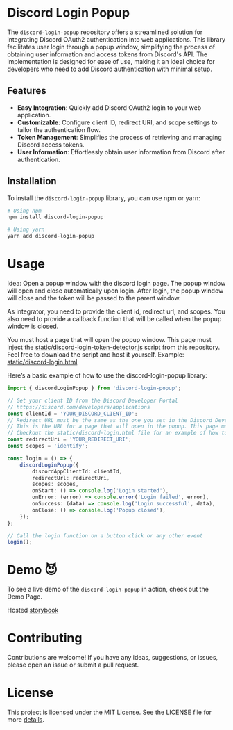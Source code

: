 # Discord Login Popup

The `discord-login-popup` repository offers a streamlined solution for integrating Discord OAuth2 authentication into web applications. This library facilitates user login through a popup window, simplifying the process of obtaining user information and access tokens from Discord's API. The implementation is designed for ease of use, making it an ideal choice for developers who need to add Discord authentication with minimal setup.

## Features

- **Easy Integration**: Quickly add Discord OAuth2 login to your web application.
- **Customizable**: Configure client ID, redirect URI, and scope settings to tailor the authentication flow.
- **Token Management**: Simplifies the process of retrieving and managing Discord access tokens.
- **User Information**: Effortlessly obtain user information from Discord after authentication.

## Installation

To install the `discord-login-popup` library, you can use npm or yarn:

```bash
# Using npm
npm install discord-login-popup

# Using yarn
yarn add discord-login-popup
```

# Usage
Idea: Open a popup window with the discord login page. 
The popup window will open and close automatically upon login. 
After login, the popup window will close and the token will be passed to the parent window.

As integrator, you need to provide the client id, redirect url, and scopes.
You also need to provide a callback function that will be called when the popup window is closed.

You must host a page that will open the popup window. This page must inject the [static/discord-login-token-detector.js](https://github.com/ssbarbee/discord-login-popup/blob/main/static/discord-login-token-detector.js) script from this repository.
Feel free to download the script and host it yourself. Example: [static/discord-login.html](https://github.com/ssbarbee/discord-login-popup/blob/main/static/discord-login.html)

Here’s a basic example of how to use the discord-login-popup library:

```typescript
import { discordLoginPopup } from 'discord-login-popup';

// Get your client ID from the Discord Developer Portal
// https://discord.com/developers/applications
const clientId = 'YOUR_DISCORD_CLIENT_ID';
// Redirect URL must be the same as the one you set in the Discord Developer Portal
// This is the URL for a page that will open in the popup. This page must inject the `static/discord-login-token-detector.js` script from this repository
// Checkout the static/discord-login.html file for an example of how to use this page
const redirectUri = 'YOUR_REDIRECT_URI';
const scopes = 'identify';

const login = () => {
    discordLoginPopup({
        discordAppClientId: clientId,
        redirectUrl: redirectUri,
        scopes: scopes,
        onStart: () => console.log('Login started'),
        onError: (error) => console.error('Login failed', error),
        onSuccess: (data) => console.log('Login successful', data),
        onClose: () => console.log('Popup closed'),
    });
};

// Call the login function on a button click or any other event
login();
```

# Demo 😈
To see a live demo of the `discord-login-popup` in action, check out the Demo Page.

Hosted [storybook](https://ssbarbee.github.io/discord-login-popup/)

# Contributing
Contributions are welcome! If you have any ideas, suggestions, or issues, please open an issue or submit a pull request.

# License
This project is licensed under the MIT License. See the LICENSE file for more [details](https://github.com/discord-login-popup/blob/main/LICENSE).
